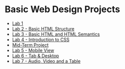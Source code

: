 # Basic Web Design Projects


<ul>
<li><a href="lab1/index.html">Lab 1</a></li>
<li><a href="lab2/index.html">Lab 2 - Basic HTML Structure</a></li>
<li><a href="lab3/index.html">Lab 3 - Basic HTML and HTML Semantics</a></li>
<li><a href="lab4/index.html">Lab 4 - Introduction to CSS</a></li>
<li><a href="midterm/index.html">Mid-Term Project</a></li>
<li><a href="lab5/index.html">Lab 5 - Mobile View</a></li>
<li><a href="lab6/index.html">Lab 6 - Tab & Desktop</a></li>
<li><a href="lab/index.html">Lab 7 - Audio, Video and a Table</a></li>
</ul>

